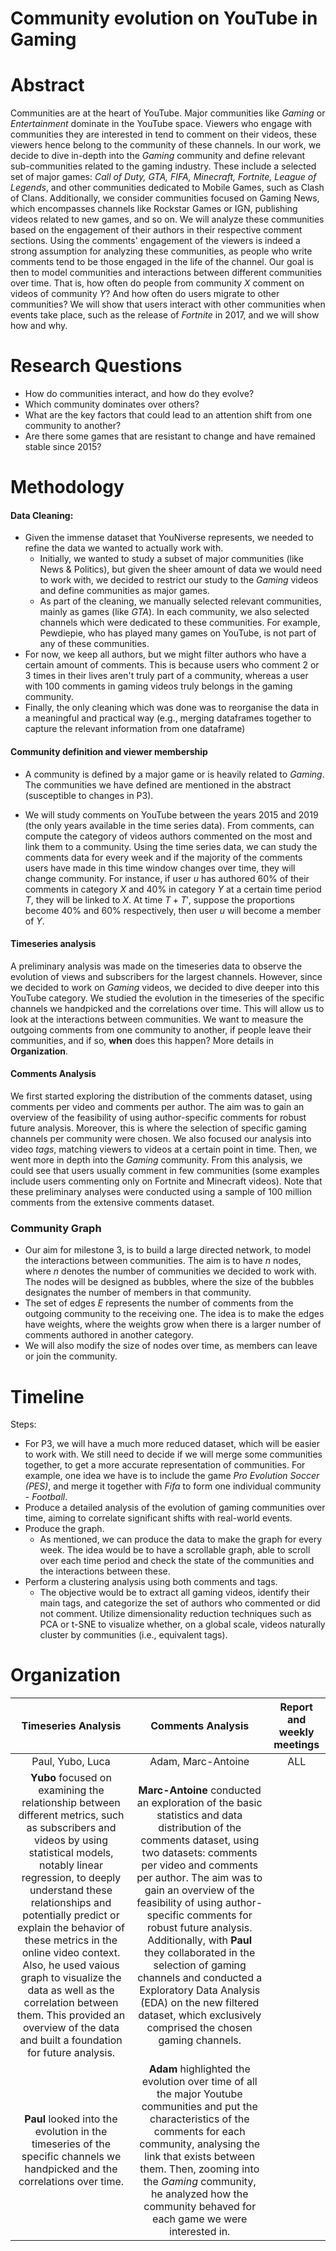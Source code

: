 # Community evolution on YouTube in Gaming

# Abstract
Communities are at the heart of YouTube. Major communities like _Gaming_ or _Entertainment_ dominate in the YouTube space. Viewers who engage with communities they are interested in tend to comment on their videos, these viewers hence belong to the community of these channels. In our work, we decide to dive in-depth into the _Gaming_ community and define relevant sub-communities related to the gaming industry. These include a selected set of major games: _Call of Duty, GTA, FIFA, Minecraft, Fortnite, League of Legends_, and other communities dedicated to Mobile Games, such as Clash of Clans. Additionally, we consider communities focused on Gaming News, which encompasses channels like Rockstar Games or IGN, publishing videos related to new games, and so on. We will analyze these communities based on the engagement of their authors in their respective comment sections. Using the comments' engagement of the viewers is indeed a strong assumption for analyzing these communities, as people who write comments tend to be those engaged in the life of the channel. Our goal is then to model communities and interactions between different communities over time. That is, how often do people from community $X$ comment on videos of community $Y$? And how often do users migrate to other communities? We will show that users interact with other communities when events take place, such as the release of _Fortnite_ in 2017, and we will show how and why.

# Research Questions
- How do communities interact, and how do they evolve?
- Which community dominates over others?
- What are the key factors that could lead to an attention shift from one community to another?
- Are there some games that are resistant to change and have remained stable since 2015?

# Methodology

#### Data Cleaning: 
- Given the immense dataset that YouNiverse represents, we needed to refine the data we wanted to actually work with.
    - Initially, we wanted to study a subset of major communities (like News & Politics), but given the sheer amount of data we would need to work with, we decided to restrict our study to the _Gaming_ videos and define communities as major games.
    - As part of the cleaning, we manually selected relevant communities, mainly as games (like _GTA_). In each community, we also selected channels which were dedicated to these communities. For example, Pewdiepie, who has played many games on YouTube, is not part of any of these communities.
- For now, we keep all authors, but we might filter authors who have a certain amount of comments. This is because users who comment 2 or 3 times in their lives aren't truly part of a community, whereas a user with $100$ comments in gaming videos truly belongs in the gaming community.
- Finally, the only cleaning which was done was to reorganise the data in a meaningful and practical way (e.g., merging dataframes together to capture the relevant information from one dataframe)

#### Community definition and viewer membership
- A community is defined by a major game or is heavily related to _Gaming_. The communities we have defined are mentioned in the abstract (susceptible to changes in P3).

- We will study comments on YouTube between the years 2015 and 2019 (the only years available in the time series data). From comments, can compute the category of videos authors commented on the most and link them to a community. Using the time series data, we can study the comments data for every week and if the majority of the comments users have made in this time window changes over time, they will change community. For instance, if user $u$ has authored 60% of their comments in category $X$ and 40% in category $Y$ at a certain time period $T$, they will be linked to $X$. At time $T+T'$, suppose the proportions become 40% and 60% respectively, then user $u$ will become a member of $Y$.
#### Timeseries analysis
A preliminary analysis was made on the timeseries data to observe the evolution of views and subscribers for the largest channels. However, since we decided to work on _Gaming_ videos, we decided to dive deeper into this YouTube category. We studied the evolution in the timeseries of the specific channels we handpicked and the correlations over time. This will allow us to look at the interactions between communities. We want to measure the outgoing comments from one community to another, if people leave their communities, and if so, __when__ does this happen? More details in __Organization__.

#### Comments Analysis
We first started exploring the distribution of the comments dataset, using comments per video and comments per author. The aim was to gain an overview of the feasibility of using author-specific comments for robust future analysis. Moreover, this is where the selection of specific gaming channels per community were chosen.
We also focused our analysis into video _tags_, matching viewers to videos at a certain point in time. Then, we went more in depth into the _Gaming_ community. From this analysis, we could see that users usually comment in few communities (some examples include users commenting only on Fortnite and Minecraft videos). Note that these preliminary analyses were conducted using a sample of 100 million comments from the extensive comments dataset.

### Community Graph
- Our aim for milestone 3, is to build a large directed network, to model the interactions between communities. The aim is to have $n$ nodes, where $n$ denotes the number of communities we decided to work with. The nodes will be designed as bubbles, where the size of the bubbles designates the number of members in that community.
- The set of edges $E$ represents the number of comments from the outgoing community to the receiving one. The idea is to make the edges have weights, where the weights grow when there is a larger number of comments authored in another category.
- We will also modify the size of nodes over time, as members can leave or join the community.
  
# Timeline
Steps:
- For P3, we will have a much more reduced dataset, which will be easier to work with. We still need to decide if we will merge some communities together, to get a more accurate representation of communities. For example, one idea we have is to include the game _Pro Evolution Soccer (PES)_, and merge it together with _Fifa_ to form one individual community - _Football_.
- Produce a detailed analysis of the evolution of gaming communities over time, aiming to correlate significant shifts with real-world events.
- Produce the graph. 
    - As mentioned, we can produce the data to make the graph for every week. The idea would be to have a scrollable graph, able to scroll over each time period and check the state of the communities and the interactions between these.
- Perform a clustering analysis using both comments and tags.
    - The objective would be to extract all gaming videos, identify their main tags, and categorize the set of authors who commented or did not comment. Utilize dimensionality reduction techniques such as PCA or t-SNE to visualize whether, on a global scale, videos naturally cluster by communities (i.e., equivalent tags).


# Organization
|  Timeseries Analysis    |  Comments Analysis    |  Report and weekly meetings    |
|:-------------------------:|:-----------:|:-------------:|
|  Paul, Yubo, Luca | Adam, Marc-Antoine| ALL|
| __Yubo__ focused on examining the relationship between different metrics, such as subscribers and videos by using statistical models, notably linear regression, to deeply understand these relationships and potentially predict or explain the behavior of these metrics in the online video context. Also, he used vaious graph to visualize the data as well as the correlation between them. This provided an overview of the data and built a foundation for future analysis.|     __Marc-Antoine__ conducted an exploration of the basic statistics and data distribution of the comments dataset, using two datasets: comments per video and comments per author. The aim was to gain an overview of the feasibility of using author-specific comments for robust future analysis. Additionally, with __Paul__ they collaborated in the selection of gaming channels and conducted a Exploratory Data Analysis (EDA) on the new filtered dataset, which exclusively comprised the chosen gaming channels.
|  __Paul__ looked into the evolution in the timeseries of the specific channels we handpicked and the correlations over time.| __Adam__ highlighted the evolution over time of all the major Youtube communities and put the characteristics of the comments for each community, analysing the link that exists between them. Then, zooming into the _Gaming_ community, he analyzed how the community behaved for each game we were interested in.| |

